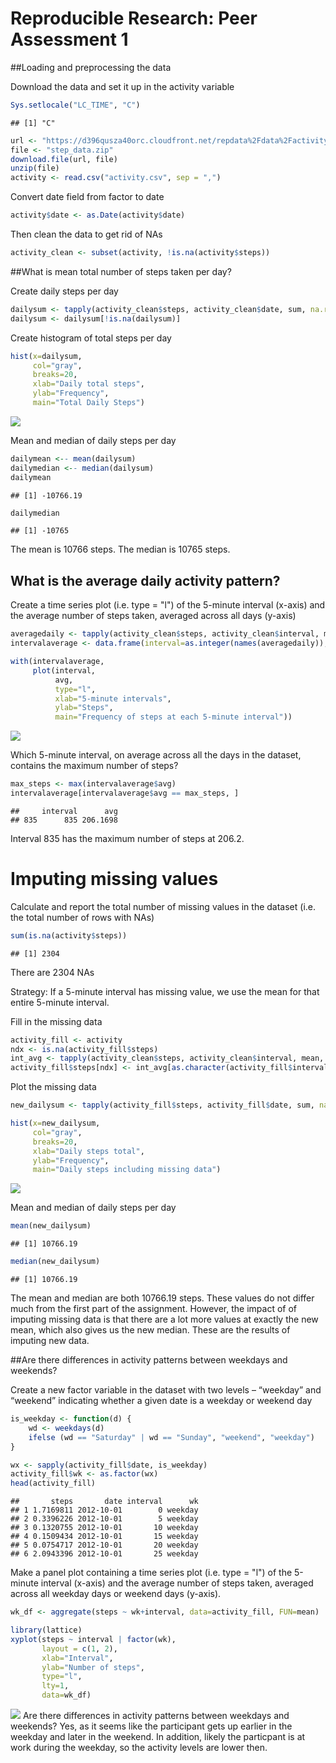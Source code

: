 # Reproducible Research: Peer Assessment 1


##Loading and preprocessing the data

Download the data and set it up in the activity variable

```r
Sys.setlocale("LC_TIME", "C")
```

```
## [1] "C"
```

```r
url <- "https://d396qusza40orc.cloudfront.net/repdata%2Fdata%2Factivity.zip"
file <- "step_data.zip"
download.file(url, file)
unzip(file)
activity <- read.csv("activity.csv", sep = ",")
```

Convert date field from factor to date

```r
activity$date <- as.Date(activity$date)
```

Then clean the data to get rid of NAs

```r
activity_clean <- subset(activity, !is.na(activity$steps))
```

##What is mean total number of steps taken per day?

Create daily steps per day 

```r
dailysum <- tapply(activity_clean$steps, activity_clean$date, sum, na.rm=TRUE, simplify=T)
dailysum <- dailysum[!is.na(dailysum)]
```

Create histogram of total steps per day

```r
hist(x=dailysum,
     col="gray",
     breaks=20,
     xlab="Daily total steps",
     ylab="Frequency",
     main="Total Daily Steps")
```

![](PA1_template_files/figure-html/histogram-1.png)<!-- -->

Mean and median of daily steps per day

```r
dailymean <-- mean(dailysum)
dailymedian <-- median(dailysum)
dailymean
```

```
## [1] -10766.19
```

```r
dailymedian
```

```
## [1] -10765
```

The mean is 10766 steps.
The median is 10765 steps.


## What is the average daily activity pattern?

Create a time series plot (i.e. type = "l") of the 5-minute interval (x-axis) and the average number of steps taken, averaged across all days (y-axis)

```r
averagedaily <- tapply(activity_clean$steps, activity_clean$interval, mean, na.rm=TRUE, simplify=T)
intervalaverage <- data.frame(interval=as.integer(names(averagedaily)), avg=averagedaily)

with(intervalaverage,
     plot(interval,
          avg,
          type="l",
          xlab="5-minute intervals",
          ylab="Steps",
          main="Frequency of steps at each 5-minute interval"))
```

![](PA1_template_files/figure-html/averagedaily-1.png)<!-- -->

Which 5-minute interval, on average across all the days in the dataset, contains the maximum number of steps?

```r
max_steps <- max(intervalaverage$avg)
intervalaverage[intervalaverage$avg == max_steps, ]
```

```
##     interval      avg
## 835      835 206.1698
```

Interval 835 has the maximum number of steps at 206.2.

# Imputing missing values

Calculate and report the total number of missing values in the dataset (i.e. the total number of rows with NAs)

```r
sum(is.na(activity$steps))
```

```
## [1] 2304
```
There are 2304 NAs

Strategy: If a 5-minute interval has missing value, we use the mean for that entire 5-minute interval.

Fill in the missing data

```r
activity_fill <- activity
ndx <- is.na(activity_fill$steps)
int_avg <- tapply(activity_clean$steps, activity_clean$interval, mean, na.rm=TRUE, simplify=T)
activity_fill$steps[ndx] <- int_avg[as.character(activity_fill$interval[ndx])]
```

Plot the missing data

```r
new_dailysum <- tapply(activity_fill$steps, activity_fill$date, sum, na.rm=TRUE, simplify=T)

hist(x=new_dailysum,
     col="gray",
     breaks=20,
     xlab="Daily steps total",
     ylab="Frequency",
     main="Daily steps including missing data")
```

![](PA1_template_files/figure-html/histogramimputed-1.png)<!-- -->

Mean and median of daily steps per day

```r
mean(new_dailysum)
```

```
## [1] 10766.19
```

```r
median(new_dailysum)
```

```
## [1] 10766.19
```

The mean and median are both 10766.19 steps. These values do not differ much from the first part of the assignment. However, the impact of of imputing missing data is that there are a lot more values at exactly the new mean, which also gives us the new median. These are the results of imputing new data.

##Are there differences in activity patterns between weekdays and weekends?

Create a new factor variable in the dataset with two levels – “weekday” and “weekend” indicating whether a given date is a weekday or weekend day

```r
is_weekday <- function(d) {
    wd <- weekdays(d)
    ifelse (wd == "Saturday" | wd == "Sunday", "weekend", "weekday")
}

wx <- sapply(activity_fill$date, is_weekday)
activity_fill$wk <- as.factor(wx)
head(activity_fill)
```

```
##       steps       date interval      wk
## 1 1.7169811 2012-10-01        0 weekday
## 2 0.3396226 2012-10-01        5 weekday
## 3 0.1320755 2012-10-01       10 weekday
## 4 0.1509434 2012-10-01       15 weekday
## 5 0.0754717 2012-10-01       20 weekday
## 6 2.0943396 2012-10-01       25 weekday
```

Make a panel plot containing a time series plot (i.e. type = "l") of the 5-minute interval (x-axis) and the average number of steps taken, averaged across all weekday days or weekend days (y-axis).

```r
wk_df <- aggregate(steps ~ wk+interval, data=activity_fill, FUN=mean)

library(lattice)
xyplot(steps ~ interval | factor(wk),
       layout = c(1, 2),
       xlab="Interval",
       ylab="Number of steps",
       type="l",
       lty=1,
       data=wk_df)
```

![](PA1_template_files/figure-html/planelplot-1.png)<!-- -->
Are there differences in activity patterns between weekdays and weekends? Yes, as it seems like the participant gets up earlier in the weekday and later in the weekend. In addition, likely the particpant is at work during the weekday, so the activity levels are lower then.
